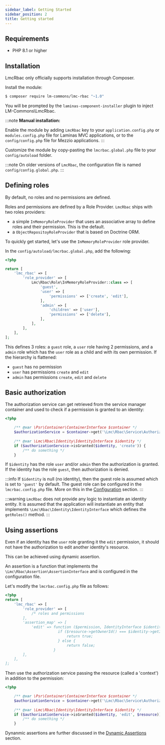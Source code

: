 ```yaml
---
sidebar_label: Getting Started
sidebar_position: 2
title: Getting started
---
```

## Requirements

- PHP 8.1 or higher

## Installation

LmcRbac only officially supports installation through Composer.

Install the module:

```sh
$ composer require lm-commons/lmc-rbac "~1.0"
```

You will be prompted by the `laminas-component-installer` plugin to inject LM-Commons\LmcRbac.

:::note
**Manual installation:**

Enable the module by adding `LmcRbac` key to your `application.config.php` or `modules.config.php` file for Laminas MVC 
applications, or to the `config/config.php` file for Mezzio applications.
:::

Customize the module by copy-pasting
the `lmcrbac.global.php` file to your `config/autoload` folder.

:::note
On older versions of `LmcRbac`, the configuration file is named `config/config.global.php`.
:::

## Defining roles

By default, no roles and no permissions are defined.

Roles and permissions are defined by a Role Provider. `LmcRbac` ships with two roles providers:
- a simple `InMemoryRoleProvider` that uses an associative array to define roles and their permission. This is the default.
- a `ObjectRepositoyRoleProvider` that is based on Doctrine ORM.

To quickly get started, let's use the `InMemoryRoleProvider` role provider.

In the `config/autoload/lmcrbac.global.php`, add the following:

```php
<?php

return [
    'lmc_rbac' => [
        'role_provider' => [
            Lmc\Rbac\Role\InMemoryRoleProvider::class => [
                'guest',
                'user' => [
                    'permissions' => ['create', 'edit'],
                ],
                'admin' => [
                    'children' => ['user'],
                    'permissions' => ['delete'],
                ],
            ],
        ],
    ],
];
```

This defines 3 roles: a `guest` role, a `user` role having 2 permissions, and a `admin` role which has the `user` role as
a child and with its own permission. If the hierarchy is flattened:

- `guest` has no permission
- `user` has permissions `create` and `edit`
- `admin` has permissions `create`, `edit` and `delete`

## Basic authorization

The authorization service can get retrieved from the service manager container and used to check if a permission
is granted to an identity:

```php
<?php

    /** @var \Psr\Container\ContainerInterface $container */
    $authorizationService = $container->get('\Lmc\Rbac\Service\AuthorizationServiceInterface');
    
    /** @var \Lmc\Rbac\Identity\IdentityInterface $identity */
    if ($authorizationService->isGranted($identity, 'create')) {
        /** do something */
    }
```

If `$identity` has the role `user` and/or `admin` then the authorization is granted. If the identity has the role `guest`, then authorization
is denied.

:::info
If `$identity` is null (no identity), then the guest role is assumed which is set to `'guest'` by default. The guest role
can be configured in the `lmcrbac.config.php` file.  More on this in the [Configuration](configuration.md) section.
:::

:::warning
`LmcRbac` does not provide any logic to instantiate an identity entity. It is assumed that
the application will instantiate an entity that implements `\Lmc\Rbac\Identity\IdentityInterface` which defines the `getRoles()`
method.
:::

## Using assertions

Even if an identity has the `user` role granting it the `edit` permission, it should not have the authorization to edit another identity's resource.

This can be achieved using dynamic assertion.

An assertion is a function that implements the `\Lmc\Rbac\Assertion\AssertionInterface` and is configured in the configuration
file.

Let's modify the `lmcrbac.config.php` file as follows:

```php
<?php
return [
    'lmc_rbac' => [
        'role_provider' => [
            /* roles and permissions
        ],
        'assertion_map' => [
            'edit' => function ($permission, IdentityInterface $identity = null, $resource = null) {
                        if ($resource->getOwnerId() === $identity->getId() {
                            return true;
                        } else {
                            return false;
                      }
        ],
    ],
];
```

Then use the authorization service passing the resource (called a 'context') in addition to the permission:

```php
<?php

    /** @var \Psr\Container\ContainerInterface $container */
    $authorizationService = $container->get('\Lmc\Rbac\Service\AuthorizationServiceInterface');
    
    /** @var \Lmc\Rbac\Identity\IdentityInterface $identity */
    if ($authorizationService->isGranted($identity, 'edit', $resource)) {
        /** do something */
    }
```

Dynanmic assertions are further discussed in the [Dynamic Assertions](assertions) section. 
